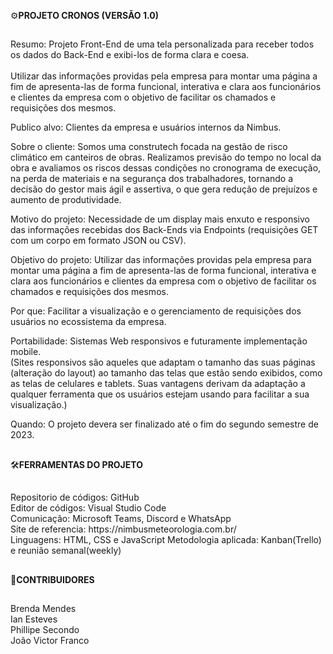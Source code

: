<p>
⚙️​<strong>PROJETO CRONOS (VERSÃO 1.0)</strong>
</p>

##

​​​Resumo: Projeto Front-End de uma tela personalizada para receber todos os dados do Back-End e exibi-los de forma clara e coesa.<br><br>
Utilizar das informações providas pela empresa para montar uma página a fim de apresenta-las de forma funcional, interativa e clara aos funcionários e clientes da empresa com o objetivo de facilitar os chamados e requisições dos mesmos.<br>

Publico alvo: Clientes da empresa e usuários internos da Nimbus.<br>

Sobre o cliente: Somos uma construtech focada na gestão de risco climático em canteiros de obras. Realizamos previsão do tempo no local da obra e avaliamos os riscos dessas condições no cronograma de execução, na perda de materiais e na segurança dos trabalhadores, tornando a decisão do gestor mais ágil e assertiva, o que gera redução de prejuízos e aumento de produtividade.<br>

Motivo do projeto: Necessidade de um display mais enxuto e responsivo das informações recebidas dos Back-Ends via Endpoints (requisições GET com um corpo em formato JSON ou CSV).<br>

Objetivo do projeto: Utilizar das informações providas pela empresa para montar uma página a fim de apresenta-las de forma funcional, interativa e clara aos funcionários e clientes da empresa com o objetivo de facilitar os chamados e requisições dos mesmos.<br>

Por que: Facilitar a visualização e o gerenciamento de requisições dos usuários no ecossistema da empresa.<br>

Portabilidade: Sistemas Web responsivos e futuramente implementação mobile.<br>
(Sites responsivos são aqueles que adaptam o tamanho das suas páginas (alteração do layout) ao tamanho das telas que estão sendo exibidos, como as telas de celulares e tablets. Suas vantagens derivam da adaptação a qualquer ferramenta que os usuários estejam usando para facilitar a sua visualização.)<br>

Quando: O projeto devera ser finalizado até o fim do segundo semestre de 2023.<br>

##

​🛠️​<strong>FERRAMENTAS DO PROJETO</strong>

##

<p>
  Repositorio de códigos: GitHub<br>
  Editor de códigos: Visual Studio Code<br>
  Comunicação: Microsoft Teams, Discord e WhatsApp<br>
  Site de referencia: https://nimbusmeteorologia.com.br/<br>
  Linguagens: HTML, CSS e JavaScript
  Metodologia aplicada: Kanban(Trello) e reunião semanal(weekly) 
</p>

##

<strong>📝CONTRIBUIDORES</strong>

##
Brenda Mendes<br>
Ian Esteves<br>
Phillipe Secondo<br>
João Victor Franco
